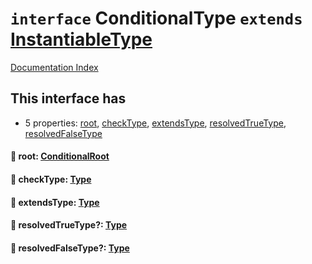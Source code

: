 # `interface` ConditionalType `extends` [InstantiableType](../interface.InstantiableType/README.md)

[Documentation Index](../README.md)

## This interface has

- 5 properties:
[root](#-root-conditionalroot),
[checkType](#-checktype-type),
[extendsType](#-extendstype-type),
[resolvedTrueType](#-resolvedtruetype-type),
[resolvedFalseType](#-resolvedfalsetype-type)


#### 📄 root: [ConditionalRoot](../interface.ConditionalRoot/README.md)



#### 📄 checkType: [Type](../interface.Type/README.md)



#### 📄 extendsType: [Type](../interface.Type/README.md)



#### 📄 resolvedTrueType?: [Type](../interface.Type/README.md)



#### 📄 resolvedFalseType?: [Type](../interface.Type/README.md)



